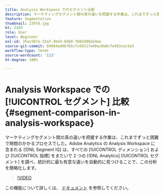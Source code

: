```yaml
---
title: Analysis Workspace でのセグメント比較
description: マーケティングセグメント間の真の違いを把握する作業は、これまでずっと困難で時間のかかるプロセスでした。Adobe Analytics の Analysis Workspace に含まれる Segment IQ は、すべてのディメンションおよび指標をまたいで 2 つの Analytics セグメントを調べ、統計的に最も有意な違いを自動的に見つけることで、この分析を簡略化します。
feature: Segmentation
thumbnail: 23976.jpg
kt: 2103
role: User
level: Beginner
exl-id: 35ac587e-33af-4bd3-8d68-7683d09a54ee
source-git-commit: 84984ad9bf65cfc69117e40ac0e0cfe503cac5e5
workflow-type: tm+mt
source-wordcount: '113'
ht-degree: 100%

---
```


# Analysis Workspace での [!UICONTROL セグメント] 比較 {#segment-comparison-in-analysis-workspace}

マーケティングセグメント間の真の違いを把握する作業は、これまでずっと困難で時間のかかるプロセスでした。Adobe Analytics の Analysis Workspace に含まれる [!DNL Segment IQ] は、すべての [!UICONTROL ディメンション] および [!UICONTROL 指標] をまたいで 2 つの [!DNL Analytics] [!UICONTROL セグメント] を調べ、統計的に最も有意な違いを自動的に見つけることで、この分析を簡略化します。

>[!VIDEO](https://video.tv.adobe.com/v/23976/?quality=12&learn=on)

この機能について詳しくは、 [ドキュメント](https://experienceleague.adobe.com/docs/analytics/analyze/analysis-workspace/panels/segment-comparison/segment-comparison.html?lang=ja) を参照してください。
